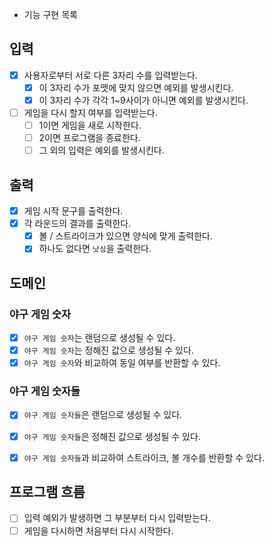 - 기능 구현 목록

## 입력
- [x] 사용자로부터 서로 다른 3자리 수를 입력받는다.
  - [x] 이 3자리 수가 포맷에 맞지 않으면 예외를 발생시킨다.
  - [x] 이 3자리 수가 각각 1~9사이가 아니면 예외를 발생시킨다.
- [ ] 게임을 다시 할지 여부를 입력받는다.
  - [ ] 1이면 게임을 새로 시작한다.
  - [ ] 2이면 프로그램을 종료한다.
  - [ ] 그 외의 입력은 예외를 발생시킨다.

## 출력
- [x] 게임 시작 문구를 출력한다.
- [x] 각 라운드의 결과를 출력한다.
  - [x] 볼 / 스트라이크가 있으면 양식에 맞게 출력한다.
  - [x] 하나도 없다면 `낫싱`을 출력한다.

## 도메인

### 야구 게임 숫자
- [x] `야구 게임 숫자`는 랜덤으로 생성될 수 있다.
- [x] `야구 게임 숫자`는 정해진 값으로 생성될 수 있다.
- [x] `야구 게임 숫자`와 비교하여 동일 여부를 반환할 수 있다.

### 야구 게임 숫자들
- [x] `야구 게임 숫자들`은 랜덤으로 생성될 수 있다.
- [x] `야구 게임 숫자들`은 정해진 값으로 생성될 수 있다.
- [x] `야구 게임 숫자들`과 비교하여 스트라이크, 볼 개수를 반환할 수 있다.


## 프로그램 흐름
- [ ] 입력 예외가 발생하면 그 부분부터 다시 입력받는다.
- [ ] 게임을 다시하면 처음부터 다시 시작한다.